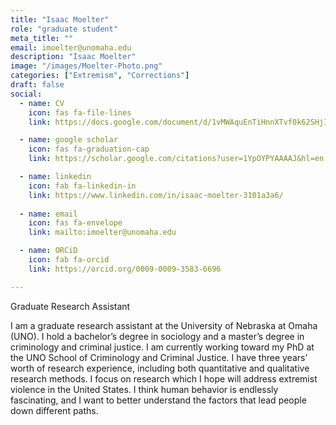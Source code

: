 ```yaml
---
title: "Isaac Moelter"
role: "graduate student"
meta_title: ""
email: imoelter@unomaha.edu
description: "Isaac Moelter"
image: "/images/Moelter-Photo.png"
categories: ["Extremism", "Corrections"]
draft: false
social:
  - name: CV
    icon: fas fa-file-lines
    link: https://docs.google.com/document/d/1vMWAquEnTiHnnXTvf0k62SHjIZmmoTJ_uVPW1YktWcE/edit?tab=t.0

  - name: google scholar
    icon: fas fa-graduation-cap
    link: https://scholar.google.com/citations?user=1YpOYPYAAAAJ&hl=en

  - name: linkedin
    icon: fab fa-linkedin-in
    link: https://www.linkedin.com/in/isaac-moelter-3101a3a6/
  
  - name: email
    icon: fas fa-envelope
    link: mailto:imoelter@unomaha.edu

  - name: ORCiD
    icon: fab fa-orcid
    link: https://orcid.org/0009-0009-3583-6696

---
```

Graduate Research Assistant

<!--more-->

I am a graduate research assistant at the University of Nebraska at Omaha (UNO). I hold a bachelor’s degree in sociology and a master’s degree in criminology and criminal justice. I am currently working toward my PhD at the UNO School of Criminology and Criminal Justice. I have three years’ worth of research experience, including both quantitative and qualitative research methods. I focus on research which I hope will address extremist violence in the United States. I think human behavior is endlessly fascinating, and I want to better understand the factors that lead people down different paths.